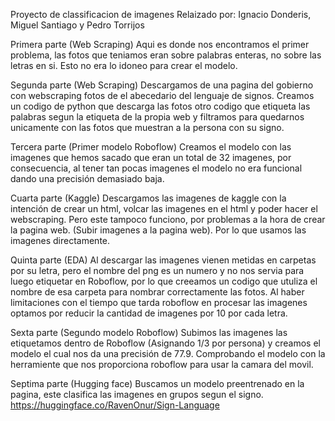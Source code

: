 Proyecto de classificacion de imagenes 
Relaizado por: Ignacio Donderis, Miguel Santiago y Pedro Torrijos

Primera parte (Web Scraping)
    Aqui es donde nos encontramos el primer problema, las fotos que teniamos eran sobre palabras enteras, no sobre las letras en si. Esto no era lo idoneo para crear el modelo.

Segunda parte (Web Scraping)
    Descargamos de una pagina del gobierno con webscraping fotos de el abecedario del lenguaje de signos. Creamos un codigo de python que descarga las fotos otro codigo que etiqueta las palabras segun la etiqueta de la propia web y filtramos para quedarnos unicamente con las fotos que muestran a la persona con su signo. 

Tercera parte (Primer modelo Roboflow)
    Creamos el modelo con las imagenes que hemos sacado que eran un total de 32 imagenes, por consecuencia, al tener tan pocas imagenes el modelo no era funcional dando una precisión demasiado baja.

Cuarta parte (Kaggle)
    Descargamos las imagenes de kaggle con la intención de crear un html, volcar las imagenes en el html y poder hacer el webscraping. Pero este tampoco funciono, por problemas a la hora de crear la pagina web. (Subir imagenes a la pagina web). Por lo que usamos las imagenes directamente.

Quinta parte (EDA)
    Al descargar las imagenes vienen metidas en carpetas por su letra, pero el nombre del png es un numero y no nos servia para luego etiquetar en Roboflow, por lo que creeamos un codigo que utuliza el nombre de esa carpeta para nombrar correctamente las fotos. 
    Al haber limitaciones con el tiempo que tarda roboflow en procesar las imagenes optamos por reducir la cantidad de imagenes por 10 por cada letra.

Sexta parte (Segundo modelo Roboflow)
    Subimos las imagenes las etiquetamos dentro de Roboflow (Asignando 1/3 por persona) y creamos el modelo el cual nos da una precisión de 77.9. Comprobando el modelo con la herramiente que nos proporciona roboflow para usar la camara del movil.

Septima parte (Hugging face)
    Buscamos un modelo preentrenado en la pagina, este clasifica las imagenes en grupos segun el signo.
    https://huggingface.co/RavenOnur/Sign-Language